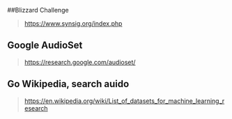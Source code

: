 ##Blizzard Challenge
>https://www.synsig.org/index.php

## Google AudioSet
>https://research.google.com/audioset/

## Go Wikipedia, search auido
>https://en.wikipedia.org/wiki/List_of_datasets_for_machine_learning_research
